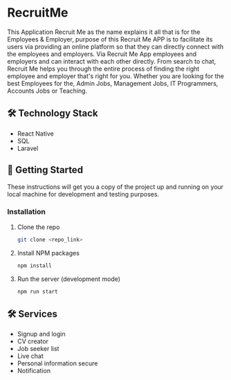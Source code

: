 # RecruitMe 

This Application Recruit Me as the name explains it all that is for the Employees & Employer, purpose of this Recruit Me APP is to facilitate its users via providing an online platform so that they can directly connect with the employees and employers.
Via Recruit Me App employees and employers and can interact with each other directly. From search to chat, Recruit Me helps you through the entire process of finding the right employee and employer that's right for you. Whether you are looking for the best Employees for the, Admin Jobs, Management Jobs, IT Programmers, Accounts Jobs or Teaching.

## :hammer_and_wrench: Technology Stack

- React Native
- SQL
- Laravel

## :rocket: Getting Started

These instructions will get you a copy of the project up and running on your local machine for development and testing purposes.

### Installation

1. Clone the repo
   ```bash
   git clone <repo_link>
   ```
2. Install NPM packages
   ```bash
   npm install
   ```
3. Run the server (development mode)
   ```bash
   npm run start
   ```
   
## :hammer_and_wrench: Services

- Signup and login
- CV creator
- Job seeker list
- Live chat
- Personal information secure
- Notification
